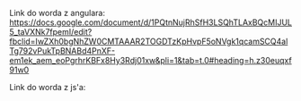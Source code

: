 Link do worda z angulara:
    https://docs.google.com/document/d/1PQtnNujRhSfH3LSQhTLAxBQcMIJUL5_taVXNk7fpemI/edit?fbclid=IwZXh0bgNhZW0CMTAAAR2TOGDTzKpHvpF5oNVgk1qcamSCQ4alTg792vPukTpBNABd4PnXF-em1ek_aem_eoPgrhrKBFx8Hy3Rdj01xw&pli=1&tab=t.0#heading=h.z30euqxf91w0

Link do worda z js'a:
    